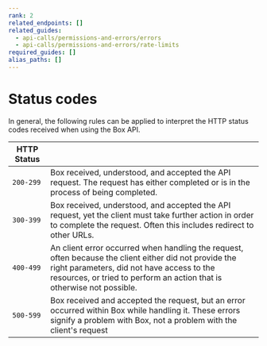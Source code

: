 ```yaml
---
rank: 2
related_endpoints: []
related_guides:
  - api-calls/permissions-and-errors/errors
  - api-calls/permissions-and-errors/rate-limits
required_guides: []
alias_paths: []
---
```


# Status codes

In general, the following rules can be applied to interpret the HTTP status
codes received when using the Box API.

<!-- markdownlint-disable line-length -->

| HTTP Status |                                                                                                                                                                                                                               |
| ----------- | ----------------------------------------------------------------------------------------------------------------------------------------------------------------------------------------------------------------------------- |
| `200-299`   | Box received, understood, and accepted the API request. The request has either completed or is in the process of being completed.                                                                                             |
| `300-399`   | Box received, understood, and accepted the API request, yet the client must take further action in order to complete the request. Often this includes redirect to other URLs.                                                 |
| `400-499`   | An client error occurred when handling the request, often because the client either did not provide the right parameters, did not have access to the resources, or tried to perform an action that is otherwise not possible. |
| `500-599`   | Box received and accepted the request, but an error occurred within Box while handling it. These errors signify a problem with Box, not a problem with the client's request                                                   |

<!-- markdownlint-enable line-length -->
